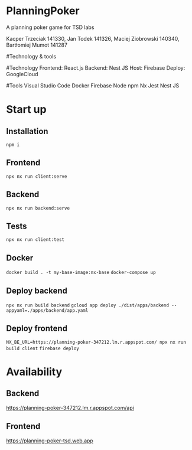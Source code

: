# PlanningPoker
A planning poker game for TSD labs

Kacper Trzeciak 141330,
Jan Todek 141326,
Maciej Ziobrowski 140340,
Bartłomiej Mumot 141287

#Technology & tools

#Technology
Frontend: React.js
Backend: Nest JS
Host: Firebase
Deploy: GoogleCloud

#Tools
Visual Studio Code
Docker
Firebase
Node
npm
Nx
Jest
Nest JS

# Start up
## Installation
`npm i`
## Frontend
`npx nx run client:serve`
## Backend
`npx nx run backend:serve`
## Tests
`npx nx run client:test`
## Docker
`docker build . -t my-base-image:nx-base`
`docker-compose up`
## Deploy backend
  `npx nx run build backend`
  `gcloud app deploy ./dist/apps/backend --appyaml=./apps/backend/app.yaml`
## Deploy frontend
  `NX_BE_URL=https://planning-poker-347212.lm.r.appspot.com/ npx nx run build client`
  `firebase deploy`

# Availability
## Backend
https://planning-poker-347212.lm.r.appspot.com/api

## Frontend
https://planning-poker-tsd.web.app
